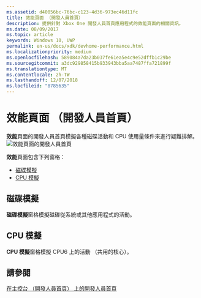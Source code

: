 ```yaml
---
ms.assetid: d40056bc-76bc-c123-4d36-973ec46d11fc
title: 效能頁面 （開發人員首頁）
description: 提供針對 Xbox One 開發人員首頁應用程式的效能頁面的相關資訊。
ms.date: 08/09/2017
ms.topic: article
keywords: Windows 10, UWP
permalink: en-us/docs/xdk/devhome-performance.html
ms.localizationpriority: medium
ms.openlocfilehash: 589084a7da23b037fe61ea5e4c9e52dffb1c29be
ms.sourcegitcommit: a3dc929858415b933943bba5aa7487ffa721899f
ms.translationtype: MT
ms.contentlocale: zh-TW
ms.lasthandoff: 12/07/2018
ms.locfileid: "8785635"
---
```

# <a name="performance-page-dev-home"></a>效能頁面 （開發人員首頁）
   
  
**效能**頁面的開發人員首頁模擬各種磁碟活動和 CPU 使用量條件來進行疑難排解。   
 ![效能頁面的開發人員首頁](images/devhome_performance.png)   
  
**效能**頁面包含下列窗格：   
 
   *  [磁碟模擬](#ID4EEB)  
   *  [CPU 模擬](#ID4EOB)  

 
<a id="ID4EEB"></a>

   

## <a name="disk-simulation"></a>磁碟模擬  
   
  
**磁碟模擬**窗格模擬磁碟從系統或其他應用程式的活動。   
  
<a id="ID4EOB"></a>

   

## <a name="cpu-simulation"></a>CPU 模擬  
   
  
**CPU 模擬**窗格模擬 CPU6 上的活動 （共用的核心）。   
  
<a id="ID4EYB"></a>

   

## <a name="see-also"></a>請參閱  
 [在主控台 （開發人員首頁） 上的開發人員首頁](dev-home.md)

  